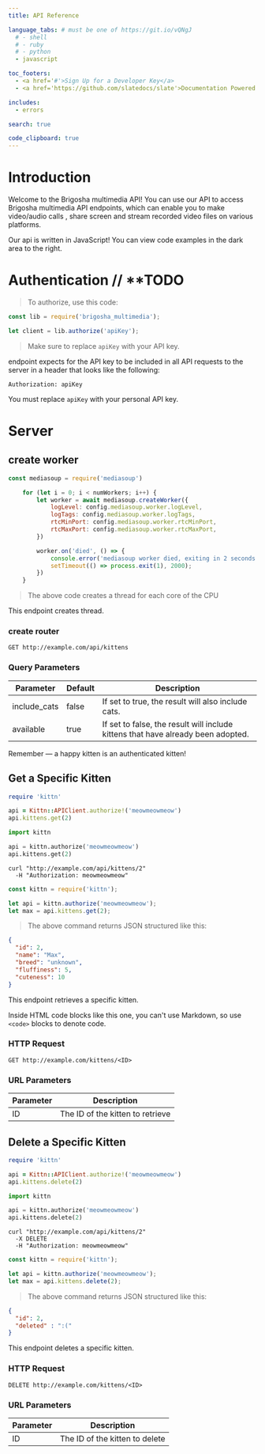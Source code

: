 ```yaml
---
title: API Reference

language_tabs: # must be one of https://git.io/vQNgJ
  # - shell
  # - ruby
  # - python
  - javascript

toc_footers:
  - <a href='#'>Sign Up for a Developer Key</a>
  - <a href='https://github.com/slatedocs/slate'>Documentation Powered by Brigosha</a>

includes:
  - errors

search: true

code_clipboard: true
---
```


# Introduction

Welcome to the Brigosha multimedia API! You can use our API to access Brigosha multimedia API endpoints, which can enable you to make video/audio calls , share screen and stream recorded video files  on various platforms.

Our api is written in JavaScript! You can view code examples in the dark area to the right.

# Authentication // **TODO

> To authorize, use this code:

```javascript
const lib = require('brigosha_multimedia');

let client = lib.authorize('apiKey');
```

> Make sure to replace `apiKey` with your API key.

<!-- Kittn uses API keys to allow access to the API. You can register a new Kittn API key at our [developer portal](http://brigosha.com/developers). -->

endpoint expects for the API key to be included in all API requests to the server in a header that looks like the following:

`Authorization: apiKey`

<aside class="notice">
You must replace <code>apiKey</code> with your personal API key.
</aside>

# Server

## create worker

```javascript
const mediasoup = require('mediasoup')

    for (let i = 0; i < numWorkers; i++) {
        let worker = await mediasoup.createWorker({
            logLevel: config.mediasoup.worker.logLevel,
            logTags: config.mediasoup.worker.logTags,
            rtcMinPort: config.mediasoup.worker.rtcMinPort,
            rtcMaxPort: config.mediasoup.worker.rtcMaxPort,
        })

        worker.on('died', () => {
            console.error('mediasoup worker died, exiting in 2 seconds... [pid:%d]', worker.pid);
            setTimeout(() => process.exit(1), 2000);
        })
    }
```

> The above code creates a thread for each core of the CPU


This endpoint creates thread.

### create router 


`GET http://example.com/api/kittens`

### Query Parameters

Parameter | Default | Description
--------- | ------- | -----------
include_cats | false | If set to true, the result will also include cats.
available | true | If set to false, the result will include kittens that have already been adopted.

<aside class="success">
Remember — a happy kitten is an authenticated kitten!
</aside>

## Get a Specific Kitten

```ruby
require 'kittn'

api = Kittn::APIClient.authorize!('meowmeowmeow')
api.kittens.get(2)
```

```python
import kittn

api = kittn.authorize('meowmeowmeow')
api.kittens.get(2)
```

```shell
curl "http://example.com/api/kittens/2"
  -H "Authorization: meowmeowmeow"
```

```javascript
const kittn = require('kittn');

let api = kittn.authorize('meowmeowmeow');
let max = api.kittens.get(2);
```

> The above command returns JSON structured like this:

```json
{
  "id": 2,
  "name": "Max",
  "breed": "unknown",
  "fluffiness": 5,
  "cuteness": 10
}
```

This endpoint retrieves a specific kitten.

<aside class="warning">Inside HTML code blocks like this one, you can't use Markdown, so use <code>&lt;code&gt;</code> blocks to denote code.</aside>

### HTTP Request

`GET http://example.com/kittens/<ID>`

### URL Parameters

Parameter | Description
--------- | -----------
ID | The ID of the kitten to retrieve

## Delete a Specific Kitten

```ruby
require 'kittn'

api = Kittn::APIClient.authorize!('meowmeowmeow')
api.kittens.delete(2)
```

```python
import kittn

api = kittn.authorize('meowmeowmeow')
api.kittens.delete(2)
```

```shell
curl "http://example.com/api/kittens/2"
  -X DELETE
  -H "Authorization: meowmeowmeow"
```

```javascript
const kittn = require('kittn');

let api = kittn.authorize('meowmeowmeow');
let max = api.kittens.delete(2);
```

> The above command returns JSON structured like this:

```json
{
  "id": 2,
  "deleted" : ":("
}
```

This endpoint deletes a specific kitten.

### HTTP Request

`DELETE http://example.com/kittens/<ID>`

### URL Parameters

Parameter | Description
--------- | -----------
ID | The ID of the kitten to delete

